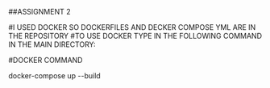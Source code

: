 ##ASSIGNMENT 2

#I USED DOCKER SO DOCKERFILES AND DECKER COMPOSE YML ARE IN THE REPOSITORY
#TO USE DOCKER TYPE IN THE FOLLOWING COMMAND IN THE MAIN DIRECTORY:

#DOCKER COMMAND

docker-compose up --build
